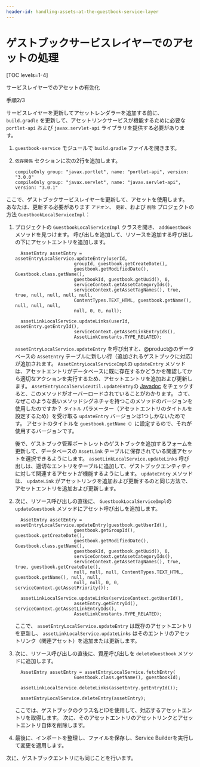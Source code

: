 ```yaml
---
header-id: handling-assets-at-the-guestbook-service-layer
---
```


# ゲストブックサービスレイヤーでのアセットの処理

[TOC levels=1-4]

<div class="learn-path-step row">
    <p id="stepTitle">サービスレイヤーでのアセットの有効化</p><p>手順2/3</p>
</div>

サービスレイヤーを更新してアセットレンダラーを追加する前に、 `build.gradle` を更新して、アセットリンクサービスが機能するために必要な `portlet-api` および `javax.servlet-api` ライブラリを提供する必要があります。

1.  `guestbook-service` モジュールで `build.gradle` ファイルを開きます。

2.  `依存関係` セクションに次の2行を追加します。
   
        compileOnly group: "javax.portlet", name: "portlet-api", version: "3.0.0"
        compileOnly group: "javax.servlet", name: "javax.servlet-api", version: "3.0.1"

ここで、ゲストブックサービスレイヤーを更新して、アセットを使用します。 あなたは、更新する必要があります `アドオン`、 `更新`、および `削除` プロジェクトの方法 `GuestbookLocalServiceImpl`：

1.  プロジェクトの `GuestbookLocalServiceImpl` クラスを開き、 `addGuestbook` メソッドを見つけます。 呼び出しを追加して、リソースを追加する呼び出しの下にアセットエントリを追加します。

    ``` 
      AssetEntry assetEntry = assetEntryLocalService.updateEntry(userId,
                          groupId, guestbook.getCreateDate(),
                          guestbook.getModifiedDate(), Guestbook.class.getName(),
                          guestbookId, guestbook.getUuid(), 0,
                          serviceContext.getAssetCategoryIds(),
                          serviceContext.getAssetTagNames(), true, true, null, null, null, null,
                          ContentTypes.TEXT_HTML, guestbook.getName(), null, null, null,
                          null, 0, 0, null);

      assetLinkLocalService.updateLinks(userId, assetEntry.getEntryId(),
                          serviceContext.getAssetLinkEntryIds(),
                          AssetLinkConstants.TYPE_RELATED);
    ```

    `assetEntryLocalService.updateEntry` を呼び出すと、@product@のデータベースの `AssetEntry` テーブルに新しい行（追加されるゲストブックに対応）が追加されます。 `AssetEntryLocalServiceImpl`の `updateEntry` メソッドは、アセットエントリがデータベースに既に存在するかどうかを確認してから適切なアクションを実行するため、アセットエントリを追加および更新します。 `AssetEntryLocalServiceUtil.updateEntry`の [Javadoc](@platform-ref@/7.1-latest/javadocs/portal-impl/com/liferay/portlet/asset/service/impl/AssetEntryLocalServiceImpl.html) をチェックすると、このメソッドがオーバーロードされていることがわかります。 さて、なぜこのような長いメソッドシグネチャを持つこのメソッドのバージョンを使用したのですか？ `タイトル` パラメーター（アセットエントリのタイトルを設定するため）を受け取る `updateEntry` バージョンは1つしかないためです。 アセットのタイトルを `guestbook.getName（）`に設定するので、それが使用するバージョンです。

    後で、ゲストブック管理ポートレットのゲストブックを追加するフォームを更新して、データベースの `AssetLink` テーブルに保存されている関連アセットを選択できるようにします。 `assetLinkLocalService.updateLinks` 呼び出しは、適切なエントリをテーブルに追加して、ゲストブックエンティティに対して関連するアセットが機能するようにします。 `updateEntry` メソッドは、 `updateLink` がアセットリンクを追加および更新するのと同じ方法で、アセットエントリを追加および更新します。

2.  次に、リソース呼び出しの直後に、 `GuestbookLocalServiceImpl`の `updateGuestbook` メソッドにアセット呼び出しを追加します。

    ``` 
      AssetEntry assetEntry = assetEntryLocalService.updateEntry(guestbook.getUserId(),
                          guestbook.getGroupId(), guestbook.getCreateDate(),
                          guestbook.getModifiedDate(), Guestbook.class.getName(),
                          guestbookId, guestbook.getUuid(), 0,
                          serviceContext.getAssetCategoryIds(),
                          serviceContext.getAssetTagNames(), true, true, guestbook.getCreateDate(), 
                          null, null, null, ContentTypes.TEXT_HTML, guestbook.getName(), null, null, 
                          null, null, 0, 0, serviceContext.getAssetPriority());

      assetLinkLocalService.updateLinks(serviceContext.getUserId(),
                          assetEntry.getEntryId(), serviceContext.getAssetLinkEntryIds(),
                          AssetLinkConstants.TYPE_RELATED);
    ```

    ここで、 `assetEntryLocalService.updateEntry` は既存のアセットエントリを更新し、 `assetLinkLocalService.updateLinks` はそのエントリのアセットリンク（関連アセット）を追加または更新します。

3.  次に、リソース呼び出しの直後に、資産呼び出しを `deleteGuestbook` メソッドに追加します。

    ``` 
      AssetEntry assetEntry = assetEntryLocalService.fetchEntry(
                          Guestbook.class.getName(), guestbookId);

      assetLinkLocalService.deleteLinks(assetEntry.getEntryId());

      assetEntryLocalService.deleteEntry(assetEntry);
    ```

    ここでは、ゲストブックのクラス名とIDを使用して、対応するアセットエントリを取得します。 次に、そのアセットエントリのアセットリンクとアセットエントリ自体を削除します。

4.  最後に、インポートを整理し、ファイルを保存し、Service Builderを実行して変更を適用します。

次に、ゲストブックエントリにも同じことを行います。
